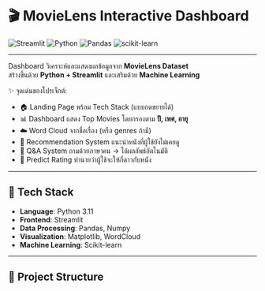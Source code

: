 # 🎬 MovieLens Interactive Dashboard

![Streamlit](https://img.shields.io/badge/Streamlit-FF4B4B?logo=streamlit&logoColor=white)
![Python](https://img.shields.io/badge/Python-3.11-blue?logo=python)
![Pandas](https://img.shields.io/badge/Pandas-150458?logo=pandas&logoColor=white)
![scikit-learn](https://img.shields.io/badge/scikit--learn-F7931E?logo=scikitlearn&logoColor=white)

---

  Dashboard วิเคราะห์และแสดงผลข้อมูลจาก **MovieLens Dataset**  
สร้างขึ้นด้วย **Python + Streamlit** และเสริมด้วย **Machine Learning**  

✨ จุดเด่นของโปรเจ็กต์:
- 🏠 Landing Page พร้อม Tech Stack (แบบกดขยายได้)  
- 📊 Dashboard แสดง Top Movies โดยกรองตาม **ปี, เพศ, อายุ**  
- ☁️ Word Cloud จากชื่อเรื่อง (หรือ genres ถ้ามี)  
- 🤖 Recommendation System แนะนำหนังที่ผู้ใช้ยังไม่เคยดู  
- 💬 Q&A System ถามด้วยภาษาคน → ได้ผลลัพธ์อัตโนมัติ  
- 🔮 Predict Rating ทำนายว่าผู้ใช้จะให้กี่ดาวกับหนัง  

---

## 🚀 Tech Stack
- **Language**: Python 3.11  
- **Frontend**: Streamlit  
- **Data Processing**: Pandas, Numpy  
- **Visualization**: Matplotlib, WordCloud  
- **Machine Learning**: Scikit-learn  

---

## 📂 Project Structure
